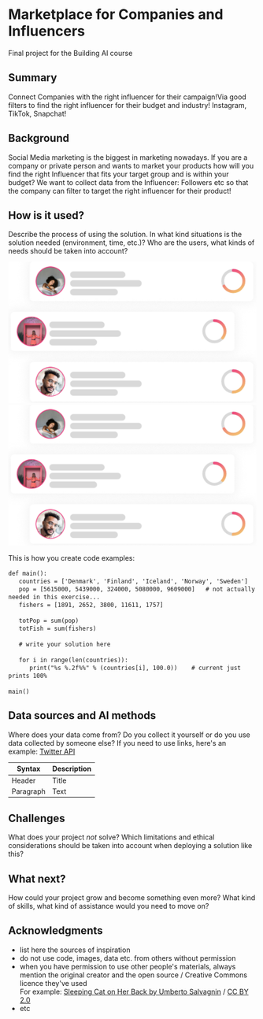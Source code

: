 # Marketplace for Companies and Influencers

Final project for the Building AI course

## Summary

Connect Companies with the right influencer for their campaign!Via good filters to find the right influencer for their budget and industry! Instagram, TikTok, Snapchat! 


## Background

Social Media marketing is the biggest in marketing nowadays. If you are a company or private person and wants to market your products how will you find the right Influencer that fits your target group and is within your budget?
We want to collect data from the Influencer: Followers etc so that the company can filter to target the right influencer for their product!




## How is it used?

Describe the process of using the solution. In what kind situations is the solution needed (environment, time, etc.)? Who are the users, what kinds of needs should be taken into account?


![Cat](https://github.com/Rob-Amandi/my-new-project/blob/main/Capture.PNG)
![Cat](https://github.com/Rob-Amandi/my-new-project/blob/main/Capture.PNG)


This is how you create code examples:
```
def main():
   countries = ['Denmark', 'Finland', 'Iceland', 'Norway', 'Sweden']
   pop = [5615000, 5439000, 324000, 5080000, 9609000]   # not actually needed in this exercise...
   fishers = [1891, 2652, 3800, 11611, 1757]

   totPop = sum(pop)
   totFish = sum(fishers)

   # write your solution here

   for i in range(len(countries)):
      print("%s %.2f%%" % (countries[i], 100.0))    # current just prints 100%

main()
```


## Data sources and AI methods
Where does your data come from? Do you collect it yourself or do you use data collected by someone else?
If you need to use links, here's an example:
[Twitter API](https://developer.twitter.com/en/docs)

| Syntax      | Description |
| ----------- | ----------- |
| Header      | Title       |
| Paragraph   | Text        |

## Challenges

What does your project _not_ solve? Which limitations and ethical considerations should be taken into account when deploying a solution like this?

## What next?

How could your project grow and become something even more? What kind of skills, what kind of assistance would you  need to move on? 


## Acknowledgments

* list here the sources of inspiration 
* do not use code, images, data etc. from others without permission
* when you have permission to use other people's materials, always mention the original creator and the open source / Creative Commons licence they've used
  <br>For example: [Sleeping Cat on Her Back by Umberto Salvagnin](https://commons.wikimedia.org/wiki/File:Sleeping_cat_on_her_back.jpg#filelinks) / [CC BY 2.0](https://creativecommons.org/licenses/by/2.0)
* etc
